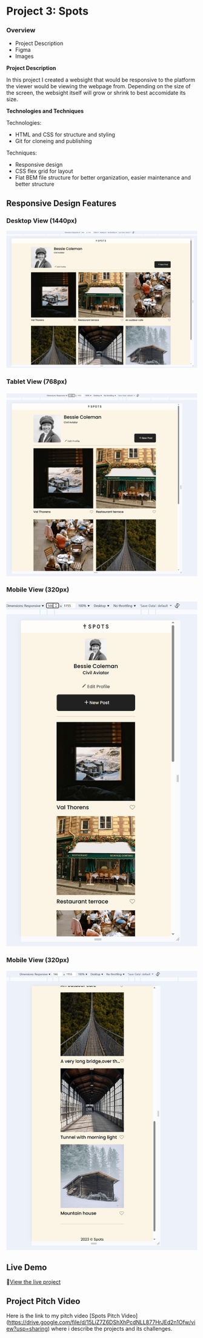 # Project 3: Spots

### Overview  

* Project Description  
* Figma  
* Images  
  
**Project Description**
  
In this project I created a websight that would be responsive to the platform the viewer would be viewing the webpage from. Depending on the size of the screen, the websight itself will grow or shrink to best accomidate its size.  
  
**Technologies and Techniques**  
  
Technologies:
- HTML and CSS for structure and styling
- Git for cloneing and publishing

Techniques:
- Responsive design
- CSS flex grid for layout
- Flat BEM file structure for better organization, easier maintenance and better      structure
  
## Responsive Design Features

### Desktop View (1440px)
![Desktop view of the website](./screenshots/Screenshot%20(64)-min.jpg)

### Tablet View (768px)
![Tablet view of the website](./screenshots/Screenshot%20(65)-min.jpg)

### Mobile View (320px)
![Mobile view of the website](./screenshots/Screenshot%20(66)-min.jpg)

### Mobile View (320px)
![Mobile view of the website with overflow view](./screenshots/Screenshot%20(67)-min.jpg)

## Live Demo
🔗[View the live project](https://github.com/Ultra-Coder5927/se_project_spots.git)

## Project Pitch Video
Here is the link to my pitch video [Spots Pitch Video] (https://drive.google.com/file/d/15LiZ7Z6DShXhPcdNLL877HrJEd2n1Ofw/view?usp=sharing) where i describe the projects and its challenges.